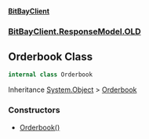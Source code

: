 #### [BitBayClient](./index.md 'index')
### [BitBayClient.ResponseModel.OLD](./BitBayClient-ResponseModel-OLD.md 'BitBayClient.ResponseModel.OLD')
## Orderbook Class
```csharp
internal class Orderbook
```
Inheritance [System.Object](https://docs.microsoft.com/en-us/dotnet/api/System.Object 'System.Object') &gt; [Orderbook](./BitBayClient-ResponseModel-OLD-Orderbook.md 'BitBayClient.ResponseModel.OLD.Orderbook')  
### Constructors
- [Orderbook()](./BitBayClient-ResponseModel-OLD-Orderbook-Orderbook().md 'BitBayClient.ResponseModel.OLD.Orderbook.Orderbook()')
